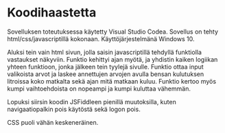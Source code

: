 # Koodihaastetta

Sovelluksen toteutuksessa käytetty Visual Studio Codea. 
Sovellus on tehty html/css/javascriptillä kokonaan.
Käyttöjärjestelmänä Windows 10.

Aluksi tein vain html sivun, jolla saisin javascriptillä tehdyllä funktiolla
vastaukset näkyviin. Funktio kehittyi ajan myötä, ja yhdistin kaiken logiikan
yhteen funktioon, jonka jälkeen tein tyylejä sivulle. 
Funktio ottaa input valikoista arvot ja laskee annettujen arvojen avulla
bensan kulutuksen litroissa koko matkalta sekä ajan mitä matkaan kuluu.
Funktio kertoo myös kumpi vaihtoehdoista on nopeampi ja kumpi kuluttaa vähemmän.

Lopuksi siirsin koodin JSFiddleen pienillä muutoksilla, kuten navigaatiopalkin pois käytöstä sekä logon pois.

CSS puoli vähän keskeneräinen.

